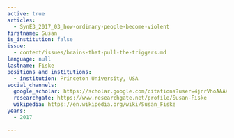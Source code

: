 ```yaml
---
active: true
articles:
  - SynE3_2017_03_how-ordinary-people-become-violent
firstname: Susan
is_institution: false
issue:
  - content/issues/brains-that-pull-the-triggers.md
language: null
lastname: Fiske
positions_and_institutions:
  - institution: Princeton University, USA
social_channels:
  google_scholar: https://scholar.google.com/citations?user=4jnrVhoAAAAJ&hl=en
  researchgate: https://www.researchgate.net/profile/Susan-Fiske
  wikipedia: https://en.wikipedia.org/wiki/Susan_Fiske
years:
  - 2017

---
```

